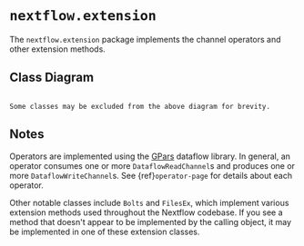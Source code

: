
# `nextflow.extension`

The `nextflow.extension` package implements the channel operators and other extension methods.

## Class Diagram

```{mermaid} diagrams/nextflow.extension.mmd
```

```{note}
Some classes may be excluded from the above diagram for brevity.
```

## Notes

Operators are implemented using the [GPars](http://gpars.org/1.2.1/guide/guide/dataflow.html) dataflow library. In general, an operator consumes one or more `DataflowReadChannel`s and produces one or more `DataflowWriteChannel`s. See {ref}`operator-page` for details about each operator.

Other notable classes include `Bolts` and `FilesEx`, which implement various extension methods used throughout the Nextflow codebase. If you see a method that doesn't appear to be implemented by the calling object, it may be implemented in one of these extension classes.
